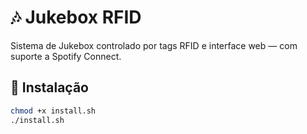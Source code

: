 # 🎶 Jukebox RFID

Sistema de Jukebox controlado por tags RFID e interface web — com suporte a Spotify Connect.

## 🚀 Instalação

```bash
chmod +x install.sh
./install.sh
